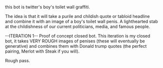 this bot is twitter's boy's toilet wall graffiti.

The idea is that it will take a purile and childish quote or tabloid headline and combine it with an image of a boy's toilet wall penis. A lighthearted stab at the childishness of our current politicians, media, and famous people.


--ITERATION 1--
Proof of concept closed bot.
This iteration is my closed bot, it takes VERY ROUGH images of penises (these will eventually be generative) and combines them with Donald trump quotes (the perfect pairing, Merlot with Steak if you will).

Rough pass.